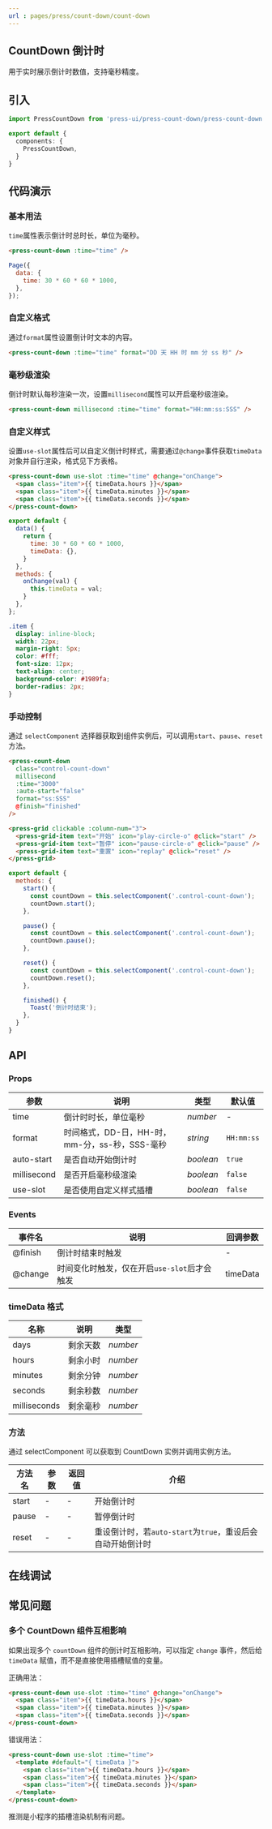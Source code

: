 ```yaml
---
url : pages/press/count-down/count-down
---
```


## CountDown 倒计时

用于实时展示倒计时数值，支持毫秒精度。


## 引入

```ts
import PressCountDown from 'press-ui/press-count-down/press-count-down';

export default {
  components: {
    PressCountDown,
  }
}
```

## 代码演示

### 基本用法

`time`属性表示倒计时总时长，单位为毫秒。

```html
<press-count-down :time="time" />
```

```js
Page({
  data: {
    time: 30 * 60 * 60 * 1000,
  },
});
```

### 自定义格式

通过`format`属性设置倒计时文本的内容。

```html
<press-count-down :time="time" format="DD 天 HH 时 mm 分 ss 秒" />
```

### 毫秒级渲染

倒计时默认每秒渲染一次，设置`millisecond`属性可以开启毫秒级渲染。

```html
<press-count-down millisecond :time="time" format="HH:mm:ss:SSS" />
```

### 自定义样式

设置`use-slot`属性后可以自定义倒计时样式，需要通过`@change`事件获取`timeData`对象并自行渲染，格式见下方表格。

```html
<press-count-down use-slot :time="time" @change="onChange">
  <span class="item">{{ timeData.hours }}</span>
  <span class="item">{{ timeData.minutes }}</span>
  <span class="item">{{ timeData.seconds }}</span>
</press-count-down>
```

```js
export default {
  data() {
    return {
      time: 30 * 60 * 60 * 1000,
      timeData: {},
    }
  },
  methods: {
    onChange(val) {
      this.timeData = val;
    }
  },
};
```

```css
.item {
  display: inline-block;
  width: 22px;
  margin-right: 5px;
  color: #fff;
  font-size: 12px;
  text-align: center;
  background-color: #1989fa;
  border-radius: 2px;
}
```

### 手动控制

通过 `selectComponent` 选择器获取到组件实例后，可以调用`start`、`pause`、`reset`方法。

```html
<press-count-down
  class="control-count-down"
  millisecond
  :time="3000"
  :auto-start="false"
  format="ss:SSS"
  @finish="finished"
/>

<press-grid clickable :column-num="3">
  <press-grid-item text="开始" icon="play-circle-o" @click="start" />
  <press-grid-item text="暂停" icon="pause-circle-o" @click="pause" />
  <press-grid-item text="重置" icon="replay" @click="reset" />
</press-grid>
```

```js
export default {
  methods: {
    start() {
      const countDown = this.selectComponent('.control-count-down');
      countDown.start();
    },

    pause() {
      const countDown = this.selectComponent('.control-count-down');
      countDown.pause();
    },

    reset() {
      const countDown = this.selectComponent('.control-count-down');
      countDown.reset();
    },

    finished() {
      Toast('倒计时结束');
    },
  }
}
```

## API

### Props

| 参数        | 说明                                           | 类型      | 默认值     |
| ----------- | ---------------------------------------------- | --------- | ---------- |
| time        | 倒计时时长，单位毫秒                           | _number_  | -          |
| format      | 时间格式，DD-日，HH-时，mm-分，ss-秒，SSS-毫秒 | _string_  | `HH:mm:ss` |
| auto-start  | 是否自动开始倒计时                             | _boolean_ | `true`     |
| millisecond | 是否开启毫秒级渲染                             | _boolean_ | `false`    |
| use-slot    | 是否使用自定义样式插槽                         | _boolean_ | `false`    |

### Events

| 事件名  | 说明                                         | 回调参数 |
| ------- | -------------------------------------------- | -------- |
| @finish | 倒计时结束时触发                             | -        |
| @change | 时间变化时触发，仅在开启`use-slot`后才会触发 | timeData |

### timeData 格式

| 名称         | 说明     | 类型     |
| ------------ | -------- | -------- |
| days         | 剩余天数 | _number_ |
| hours        | 剩余小时 | _number_ |
| minutes      | 剩余分钟 | _number_ |
| seconds      | 剩余秒数 | _number_ |
| milliseconds | 剩余毫秒 | _number_ |

### 方法

通过 selectComponent 可以获取到 CountDown 实例并调用实例方法。

| 方法名 | 参数 | 返回值 | 介绍                                                       |
| ------ | ---- | ------ | ---------------------------------------------------------- |
| start  | -    | -      | 开始倒计时                                                 |
| pause  | -    | -      | 暂停倒计时                                                 |
| reset  | -    | -      | 重设倒计时，若`auto-start`为`true`，重设后会自动开始倒计时 |

## 在线调试

<debug-online />

## 常见问题

### 多个 CountDown 组件互相影响

如果出现多个 `countDown` 组件的倒计时互相影响，可以指定 `change` 事件，然后给 `timeData` 赋值，而不是直接使用插槽赋值的变量。

正确用法：

```html
<press-count-down use-slot :time="time" @change="onChange">
  <span class="item">{{ timeData.hours }}</span>
  <span class="item">{{ timeData.minutes }}</span>
  <span class="item">{{ timeData.seconds }}</span>
</press-count-down>
```

错误用法：

```html
<press-count-down use-slot :time="time">
  <template #default="{ timeData }">
    <span class="item">{{ timeData.hours }}</span>
    <span class="item">{{ timeData.minutes }}</span>
    <span class="item">{{ timeData.seconds }}</span>
  </template>
</press-count-down>
```

推测是小程序的插槽渲染机制有问题。

